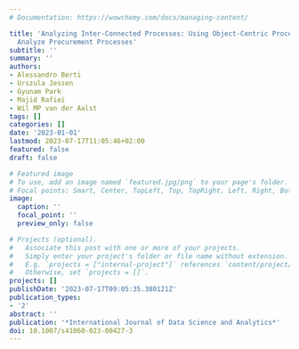 ```yaml
---
# Documentation: https://wowchemy.com/docs/managing-content/

title: 'Analyzing Inter-Connected Processes: Using Object-Centric Process Mining to
  Analyze Procurement Processes'
subtitle: ''
summary: ''
authors:
- Alessandro Berti
- Urszula Jessen
- Gyunam Park
- Majid Rafiei
- Wil MP van der Aalst
tags: []
categories: []
date: '2023-01-01'
lastmod: 2023-07-17T11:05:46+02:00
featured: false
draft: false

# Featured image
# To use, add an image named `featured.jpg/png` to your page's folder.
# Focal points: Smart, Center, TopLeft, Top, TopRight, Left, Right, BottomLeft, Bottom, BottomRight.
image:
  caption: ''
  focal_point: ''
  preview_only: false

# Projects (optional).
#   Associate this post with one or more of your projects.
#   Simply enter your project's folder or file name without extension.
#   E.g. `projects = ["internal-project"]` references `content/project/deep-learning/index.md`.
#   Otherwise, set `projects = []`.
projects: []
publishDate: '2023-07-17T09:05:35.380121Z'
publication_types:
- '2'
abstract: ''
publication: '*International Journal of Data Science and Analytics*'
doi: 10.1007/s41060-023-00427-3
---
```

